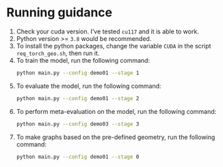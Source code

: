 # Running guidance

1. Check your cuda version. I've tested `cu117` and it is able to work.
2. Python version >= `3.8` would be recommended.
3. To install the python packages, change the variable `CUDA` in the script `req_torch_geo.sh`, then run it.
5. To train the model, run the following command:
   ```bash
   python main.py --config demo01 --stage 1
   ```
6. To evaluate the model, run the following command:
   ```bash
   python main.py --config demo01 --stage 2
   ```
7. To perform meta-evaluation on the model, run the following command:
   ```bash
   python main.py --config demo03 --stage 3
   ```
8. To make graphs based on the pre-defined geometry, run the following command:
    ```bash
   python main.py --config demo01 --stage 0
   ```
